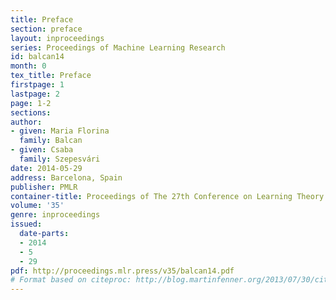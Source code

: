 ```yaml
---
title: Preface
section: preface
layout: inproceedings
series: Proceedings of Machine Learning Research
id: balcan14
month: 0
tex_title: Preface
firstpage: 1
lastpage: 2
page: 1-2
sections: 
author:
- given: Maria Florina
  family: Balcan
- given: Csaba
  family: Szepesvári
date: 2014-05-29
address: Barcelona, Spain
publisher: PMLR
container-title: Proceedings of The 27th Conference on Learning Theory
volume: '35'
genre: inproceedings
issued:
  date-parts:
  - 2014
  - 5
  - 29
pdf: http://proceedings.mlr.press/v35/balcan14.pdf
# Format based on citeproc: http://blog.martinfenner.org/2013/07/30/citeproc-yaml-for-bibliographies/
---
```

